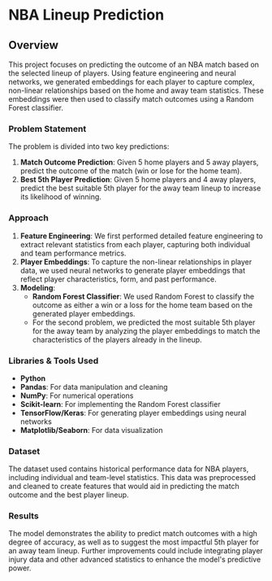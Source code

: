 # NBA Lineup Prediction

## Overview
This project focuses on predicting the outcome of an NBA match based on the selected lineup of players. Using feature engineering and neural networks, we generated embeddings for each player to capture complex, non-linear relationships based on the home and away team statistics. These embeddings were then used to classify match outcomes using a Random Forest classifier.

### Problem Statement
The problem is divided into two key predictions:
1. **Match Outcome Prediction**: Given 5 home players and 5 away players, predict the outcome of the match (win or lose for the home team).
2. **Best 5th Player Prediction**: Given 5 home players and 4 away players, predict the best suitable 5th player for the away team lineup to increase its likelihood of winning.

### Approach
1. **Feature Engineering**: We first performed detailed feature engineering to extract relevant statistics from each player, capturing both individual and team performance metrics.
2. **Player Embeddings**: To capture the non-linear relationships in player data, we used neural networks to generate player embeddings that reflect player characteristics, form, and past performance.
3. **Modeling**: 
   - **Random Forest Classifier**: We used Random Forest to classify the outcome as either a win or a loss for the home team based on the generated player embeddings.
   - For the second problem, we predicted the most suitable 5th player for the away team by analyzing the player embeddings to match the characteristics of the players already in the lineup.
   
### Libraries & Tools Used
- **Python**
- **Pandas**: For data manipulation and cleaning
- **NumPy**: For numerical operations
- **Scikit-learn**: For implementing the Random Forest classifier
- **TensorFlow/Keras**: For generating player embeddings using neural networks
- **Matplotlib/Seaborn**: For data visualization

### Dataset
The dataset used contains historical performance data for NBA players, including individual and team-level statistics. This data was preprocessed and cleaned to create features that would aid in predicting the match outcome and the best player lineup.

### Results
The model demonstrates the ability to predict match outcomes with a high degree of accuracy, as well as to suggest the most impactful 5th player for an away team lineup. Further improvements could include integrating player injury data and other advanced statistics to enhance the model's predictive power.
